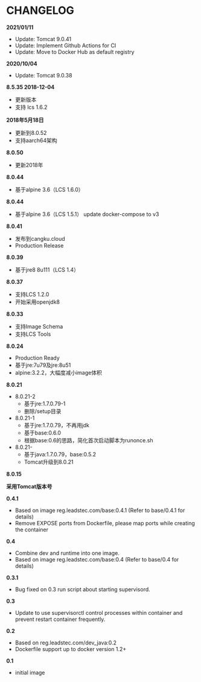 # CHANGELOG

**2021/01/11**
* Update: Tomcat 9.0.41
* Update: Implement Github Actions for CI
* Update: Move to Docker Hub as default registry

**2020/10/04**
* Update: Tomcat 9.0.38

**8.5.35 2018-12-04**
* 更新版本
* 支持 lcs 1.6.2

**2018年5月18日**
* 更新到8.0.52
* 支持aarch64架构

**8.0.50**
* 更新2018年


**8.0.44**

* 基于alpine 3.6（LCS 1.6.0）

**8.0.44**

* 基于alpine 3.6（LCS 1.5.1）
update docker-compose to v3

**8.0.41**

* 发布到cangku.cloud
* Production Release

**8.0.39**

* 基于jre8 8u111（LCS 1.4）

**8.0.37**

* 支持LCS 1.2.0
* 开始采用openjdk8

**8.0.33**

* 支持Image Schema
* 支持LCS Tools

**8.0.24**

* Production Ready
* 基于jre:7u79及jre:8u51
* alpine:3.2.2，大幅度减小image体积

**8.0.21**

* 8.0.21-2
    - 基于jre:1.7.0.79-1
    - 删除/setup目录
* 8.0.21-1
    - 基于jre:1.7.0.79，不再用jdk
    - 基于base:0.6.0
    - 根据base:0.6的思路，简化首次启动脚本为runonce.sh
* 8.0.21-
    - 基于java:1.7.0.79，base:0.5.2
    - Tomcat升级到8.0.21

**8.0.15**

**采用Tomcat版本号**

**0.4.1**

* Based on image reg.leadstec.com/base:0.4.1 (Refer to base/0.4.1 for details)
* Remove EXPOSE ports from Dockerfile, please map ports while creating the container

**0.4**

* Combine dev and runtime into one image.
* Based on image reg.leadstec.com/base:0.4 (Refer to base/0.4 for details)

**0.3.1**

* Bug fixed on 0.3 run script about starting supervisord.

**0.3**

* Update to use supervisorctl control processes within container and prevent restart container frequently.

**0.2**

* Based on reg.leadstec.com/dev_java:0.2
* Dockerfile support up to docker version 1.2+

**0.1**

* initial image
